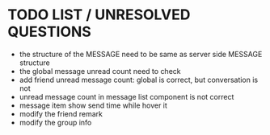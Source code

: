 # TODO LIST / UNRESOLVED QUESTIONS
- the structure of the MESSAGE need to be same as server side MESSAGE structure
- the global message unread count need to check
- add friend unread message count: global is correct, but conversation is not
- unread message count in message list component is not correct
- message item show send time while hover it
- modify the friend remark
- modify the group info
